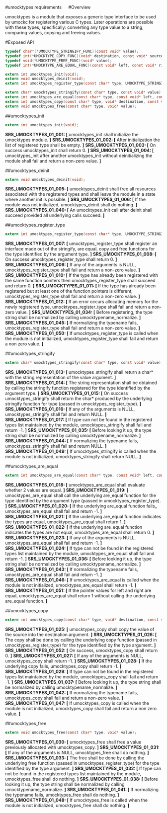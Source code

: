 #umocktypes requirements
 
#Overview

umocktypes is a module that exposes a generic type interface to be used by umockc for registering various C types. Later operations are possible with these types, specifically: converting any type value to a string, comparing values, copying and freeing values.

#Exposed API

```c
typedef char*(*UMOCKTYPE_STRINGIFY_FUNC)(const void* value);
typedef int(*UMOCKTYPE_COPY_FUNC)(void* destination, const void* source);
typedef void(*UMOCKTYPE_FREE_FUNC)(void* value);
typedef int(*UMOCKTYPE_ARE_EQUAL_FUNC)(const void* left, const void* right);

extern int umocktypes_init(void);
extern void umocktypes_deinit(void);
extern int umocktypes_register_type(const char* type, UMOCKTYPE_STRINGIFY_FUNC stringify_func, UMOCKTYPE_ARE_EQUAL_FUNC are_equal_func, UMOCKTYPE_COPY_FUNC copy_func, UMOCKTYPE_FREE_FUNC free_func);

extern char* umocktypes_stringify(const char* type, const void* value);
extern int umocktypes_are_equal(const char* type, const void* left, const void* right);
extern int umocktypes_copy(const char* type, void* destination, const void* source);
extern void umocktypes_free(const char* type, void* value);
```

##umocktypes_init

```c
extern int umocktypes_init(void);
```

**SRS_UMOCKTYPES_01_001: [** umocktypes_init shall initialize the umocktypes module. **]**
**SRS_UMOCKTYPES_01_002: [** After initialization the list of registered type shall be empty. **]**
**SRS_UMOCKTYPES_01_003: [** On success umocktypes_init shall return 0. **]**
**SRS_UMOCKTYPES_01_004: [** umocktypes_init after another umocktypes_init without deinitializing the module shall fail and return a non-zero value. **]**

##umocktypes_deinit

```c
extern void umocktypes_deinit(void);
```

**SRS_UMOCKTYPES_01_005: [** umocktypes_deinit shall free all resources associated with the registered types and shall leave the module in a state where another init is possible. **]**
**SRS_UMOCKTYPES_01_006: [** If the module was not initialized, umocktypes_deinit shall do nothing. **]**
**SRS_UMOCKTYPES_01_040: [** An umocktypes_init call after deinit shall succeed provided all underlying calls succeed. **]**

##umocktypes_register_type

```c
extern int umocktypes_register_type(const char* type, UMOCKTYPE_STRINGIFY_FUNC stringify_func, UMOCKTYPE_ARE_EQUAL_FUNC are_equal_func, UMOCKTYPE_COPY_FUNC copy_func, UMOCKTYPE_FREE_FUNC free_func);
```

**SRS_UMOCKTYPES_01_007: [** umocktypes_register_type shall register an interface made out of the stringify, are equal, copy and free functions for the type identified by the argument type. **]**
**SRS_UMOCKTYPES_01_008: [** On success umocktypes_register_type shall return 0. **]**
**SRS_UMOCKTYPES_01_009: [** If any of the arguments is NULL, umocktypes_register_type shall fail and return a non-zero value. **]**
**SRS_UMOCKTYPES_01_010: [** If the type has already been registered with the same function pointers then umocktypes_register_type shall succeed and return 0. **]**
**SRS_UMOCKTYPES_01_011: [** If the type has already been registered but at least one of the function pointers is different, umocktypes_register_type shall fail and return a non-zero value. **]**
**SRS_UMOCKTYPES_01_012: [** If an error occurs allocating memory for the newly registered type, umocktypes_register_type shall fail and return a non-zero value. **]**
**SRS_UMOCKTYPES_01_034: [** Before registering, the type string shall be normalized by calling umocktypename_normalize. **]**
**SRS_UMOCKTYPES_01_045: [** If normalizing the typename fails, umocktypes_register_type shall fail and return a non-zero value. **]**
**SRS_UMOCKTYPES_01_050: [** If umocktypes_register_type is called when the module is not initialized, umocktypes_register_type shall fail and return a non zero value. **]**

##umocktypes_stringify
 
```c
extern char* umocktypes_stringify(const char* type, const void* value);
```

**SRS_UMOCKTYPES_01_013: [** umocktypes_stringify shall return a char\* with the string representation of the value argument. **]**
**SRS_UMOCKTYPES_01_014: [** The string representation shall be obtained by calling the stringify function registered for the type identified by the argument type. **]**
**SRS_UMOCKTYPES_01_015: [** On success umocktypes_stringify shall return the char\* produced by the underlying stringify function for type (passed in umocktypes_register_type). **]**
**SRS_UMOCKTYPES_01_016: [** If any of the arguments is NULL, umocktypes_stringify shall fail and return NULL. **]**
**SRS_UMOCKTYPES_01_017: [** If type can not be found in the registered types list maintained by the module, umocktypes_stringify shall fail and return -1. **]**
**SRS_UMOCKTYPES_01_035: [** Before looking it up, the type string shall be normalized by calling umocktypename_normalize. **]**
**SRS_UMOCKTYPES_01_044: [** If normalizing the typename fails, umocktypes_stringify shall fail and return NULL. **]**
**SRS_UMOCKTYPES_01_049: [** If umocktypes_stringify is called when the module is not initialized, umocktypes_stringify shall return NULL. **]**

##umocktypes_are_equal

```c
extern int umocktypes_are_equal(const char* type, const void* left, const void* right);
```

**SRS_UMOCKTYPES_01_018: [** umocktypes_are_equal shall evaluate whether 2 values are equal. **]**
**SRS_UMOCKTYPES_01_019: [** umocktypes_are_equal shall call the underlying are_equal function for the type identified by the argument type (passed in umocktypes_register_type). **]**
**SRS_UMOCKTYPES_01_020: [** If the underlying are_equal function fails,, umocktypes_are_equal shall fail and return -1. **]** 
**SRS_UMOCKTYPES_01_021: [** If the underlying are_equal function indicates the types are equal, umocktypes_are_equal shall return 1. **]**
**SRS_UMOCKTYPES_01_022: [** If the underlying are_equal function indicates the types are not equal, umocktypes_are_equal shall return 0. **]** 
**SRS_UMOCKTYPES_01_023: [** If any of the arguments is NULL, umocktypes_are_equal shall fail and return -1. **]**
**SRS_UMOCKTYPES_01_024: [** If type can not be found in the registered types list maintained by the module, umocktypes_are_equal shall fail and return -1. **]**
**SRS_UMOCKTYPES_01_036: [** Before looking it up, the type string shall be normalized by calling umocktypename_normalize. **]**
**SRS_UMOCKTYPES_01_043: [** If normalizing the typename fails, umocktypes_are_equal shall fail and return -1. **]**
**SRS_UMOCKTYPES_01_046: [** If umocktypes_are_equal is called when the module is not initialized, umocktypes_are_equal shall return -1. **]**
**SRS_UMOCKTYPES_01_051: [** If the pointer values for left and right are equal, umocktypes_are_equal shall return 1 without calling the underlying are_equal function. **]** 

##umocktypes_copy

```c
extern int umocktypes_copy(const char* type, void* destination, const void* source);
```

**SRS_UMOCKTYPES_01_025: [** umocktypes_copy shall copy the value of the source into the destination argument. **]**
**SRS_UMOCKTYPES_01_026: [** The copy shall be done by calling the underlying copy function (passed in umocktypes_register_type) for the type identified by the type argument. **]**
**SRS_UMOCKTYPES_01_052: [** On success, umocktypes_copy shall return 0. **]**
**SRS_UMOCKTYPES_01_027: [** If any of the arguments is NULL, umocktypes_copy shall return -1. **]**
**SRS_UMOCKTYPES_01_028: [** If the underlying copy fails, umocktypes_copy shall return -1. **]**
**SRS_UMOCKTYPES_01_029: [** If type can not be found in the registered types list maintained by the module, umocktypes_copy shall fail and return -1. **]**
**SRS_UMOCKTYPES_01_037: [** Before looking it up, the type string shall be normalized by calling umocktypename_normalize. **]**
**SRS_UMOCKTYPES_01_042: [** If normalizing the typename fails, umocktypes_copy shall fail and return a non-zero value. **]**
**SRS_UMOCKTYPES_01_047: [** If umocktypes_copy is called when the module is not initialized, umocktypes_copy shall fail and return a non zero value. **]**

##umocktypes_free

```c
extern void umocktypes_free(const char* type, void* value);
```

**SRS_UMOCKTYPES_01_030: [** umocktypes_free shall free a value previously allocated with umocktypes_copy. **]**
**SRS_UMOCKTYPES_01_031: [** If any of the arguments is NULL, umocktypes_free shall do nothing. **]**
**SRS_UMOCKTYPES_01_033: [** The free shall be done by calling the underlying free function (passed in umocktypes_register_type) for the type identified by the type argument. **]** 
**SRS_UMOCKTYPES_01_032: [** If type can not be found in the registered types list maintained by the module, umocktypes_free shall do nothing. **]**
**SRS_UMOCKTYPES_01_038: [** Before looking it up, the type string shall be normalized by calling umocktypename_normalize. **]**
**SRS_UMOCKTYPES_01_041: [** If normalizing the typename fails, umocktypes_free shall do nothing. **]**
**SRS_UMOCKTYPES_01_048: [** If umocktypes_free is called when the module is not initialized, umocktypes_free shall do nothing. **]**
